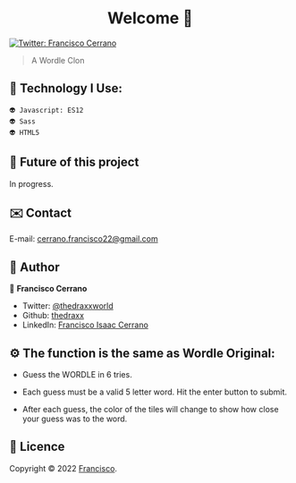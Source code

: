 ﻿<h1 align="center"> Welcome 👋</h1>
<p>
  <a href="https://twitter.com/ThedraxxWorld" target="_blank">
    <img alt="Twitter: Francisco Cerrano" src="https://img.shields.io/twitter/follow/ThedraxxWorld.svg?style=social" />
  </a>
</p>

> A Wordle Clon </br>

## 🦁 Technology I Use: 

```
👽 Javascript: ES12
👽 Sass
👽 HTML5

```
## 🔮 Future of this project 

In progress. 

## ✉️ Contact

E-mail: cerrano.francisco22@gmail.com 

## 🤔 Author

👤 **Francisco Cerrano**

* Twitter: [@thedraxxworld](https://twitter.com/ThedraxxWorld)
* Github: [thedraxx](https://github.com/thedraxx)
* LinkedIn: [Francisco Isaac Cerrano](https://www.linkedin.com/in/cerranofrancisco/)

## ⚙️ The function is the same as Wordle Original: 

* Guess the WORDLE in 6 tries.

* Each guess must be a valid 5 letter word. Hit the enter button to submit.

* After each guess, the color of the tiles will change to show how close your guess was to the word.


## 📝 Licence

Copyright © 2022 [Francisco](https://github.com/thedraxx).<br />

